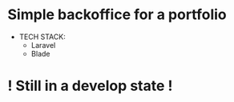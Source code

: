 # Simple backoffice for a portfolio

-   TECH STACK:
    -   Laravel
    -   Blade

# ! Still in a develop state !
